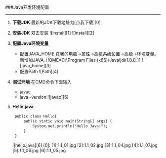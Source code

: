 ###Java开发环境配置

***

1. __下载JDK__
	最新的JDK下载地址为[点我下载][0]
    
2. __安装JDK__
	双击安装
	![install][1]
	![install][2]

3. __配置Java环境变量__
	+ 配置JAVA_HOME
	在我的电脑->属性->高级系统设置->高级->环境变量。新增加JAVA_HOME=C:\Program Files (x86)\Java\jdk1.8.0_11
    ![java_home][3]
	+ 配置Path
	![Path][4]
4. __测试环境__
	在CMD命令下面输入
	+ javac
	+ java -version
	![javac][5]
5. __Hello.java__

		public class Hello{
			public static void main(String[] args) {
				System.out.println("Hello Java!");
			}
		}
	![hello.java][6]
[0]:
[1]:1.1_01.jpg
[2]:1.1_02.jpg
[3]:1.1_04.jpg
[4]:1.1_07.jpg
[5]:1.1_06.jpg
[6]:1.1_05.jpg

